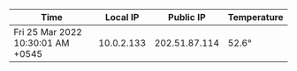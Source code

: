 | Time     | Local IP | Public IP | Temperature |
| ----------- | ----------- | ----------- | ----------- |
| Fri 25 Mar 2022 10:30:01 AM +0545      | 10.0.2.133     | 202.51.87.114  | 52.6° |
